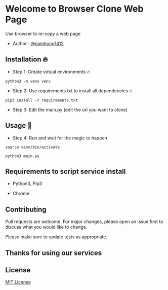 # Welcome to Browser Clone Web Page

Use browser to re-copy a web page

- Author : [@namhong1412](https://github.com/namhong1412)

## Installation 🔥
- Step 1: Create virtual environments 🔥

`python3 -m venv venv`

- Step 2: Use requirements.txt to install all dependencies 🔥

`pip3 install -r requirements.txt`

- Step 3: Edit the main.py (edit the url you want to clone)

## Usage 🚀
- Step 4: Run and wait for the magic to happen

`source venv/bin/activate`

`python3 main.py`

## Requirements to script service install
- Python3, Pip3

- Chrome

## Contributing
Pull requests are welcome. For major changes, please open an issue first to discuss what you would like to change.

Please make sure to update tests as appropriate.

## Thanks for using our services

## License
[MIT License](https://choosealicense.com/licenses/mit/)
